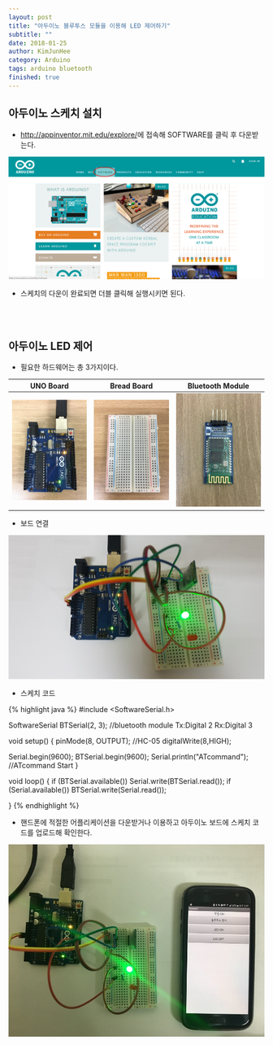 ```yaml
---
layout: post
title: "아두이노 블루투스 모듈을 이용해 LED 제어하기"
subtitle: ""
date: 2018-01-25
author: KimJunHee
category: Arduino
tags: arduino bluetooth
finished: true
---
```


## 아두이노 스케치 설치

* <http://appinventor.mit.edu/explore/>에 접속해 SOFTWARE를 클릭 후 다운받는다.

![Git](/img/arduino_down.png "arduino down")

* 스케치의 다운이 완료되면 더블 클릭해 실행시키면 된다.

<br/><br/>
## 아두이노 LED 제어

* 필요한 하드웨어는 총 3가지이다.

UNO Board                                    | Bread Board | Bluetooth Module |
-----                                        | -----       | -----            |
![Git](/img/arduino_uno.jpg "arduino uno board") | ![Git](/img/arduino_bread.jpg "arduino bread board") | ![Git](/img/arduino_bluetooth.jpg "arduino bluetooth module")

* 보드 연결

![Git](/img/arduino_complete1.jpg "arduino complete")

* 스케치 코드

{% highlight java %}
#include <SoftwareSerial.h>

SoftwareSerial BTSerial(2, 3);   //bluetooth module Tx:Digital 2 Rx:Digital 3

void setup() {
  pinMode(8, OUTPUT);    //HC-05
  digitalWrite(8,HIGH);

  Serial.begin(9600);
  BTSerial.begin(9600);
  Serial.println("ATcommand");  //ATcommand Start
}

void loop() {
  if (BTSerial.available())
    Serial.write(BTSerial.read());
  if (Serial.available())
    BTSerial.write(Serial.read());

}
{% endhighlight %}

* 핸드폰에 적절한 어플리케이션을 다운받거나 이용하고 아두이노 보드에 스케치 코드를 업로드해 확인한다.

![Git](/img/arduino_complete2.jpg "arduino complete")
